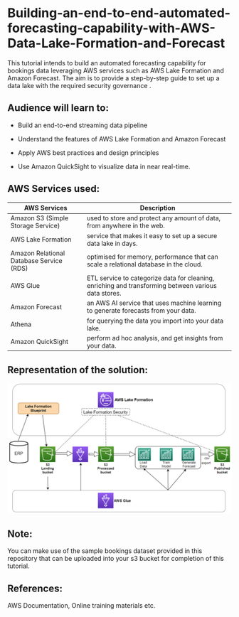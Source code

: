 # Building-an-end-to-end-automated-forecasting-capability-with-AWS-Data-Lake-Formation-and-Forecast

This tutorial intends to build an automated forecasting capability for bookings data leveraging AWS services such as AWS Lake Formation and Amazon Forecast. The aim is to provide a step-by-step guide to set up a data lake with the required security governance .

## Audience will learn to: 

- Build an end-to-end streaming data pipeline

- Understand the features of AWS Lake Formation and Amazon Forecast

- Apply AWS best practices and design principles

- Use Amazon QuickSight to visualize data in near real-time.


## AWS Services used:

AWS Services                        | Description
------------                        | -------------
Amazon S3 (Simple Storage Service)  | used to store and protect any amount of data, from anywhere in the web.
AWS Lake Formation | service that makes it easy to set up a secure data lake in days.
Amazon Relational Database Service (RDS) | optimised for memory, performance that can scale a relational database in the cloud. 
AWS Glue | ETL service to categorize data for cleaning, enriching and transforming between various data stores.
Amazon Forecast | an AWS AI service that uses machine learning to generate forecasts from your data.
Athena | for querying the data you import into your data lake.
Amazon QuickSight | perform ad hoc analysis, and get insights from your data.

## Representation of the solution:
<img src = "Final Solution.PNG">

## Note: 
You can make use of the sample bookings dataset provided in this repository that can be uploaded into your s3 bucket for completion of this tutorial. 


## References:
AWS Documentation, Online training materials etc.

